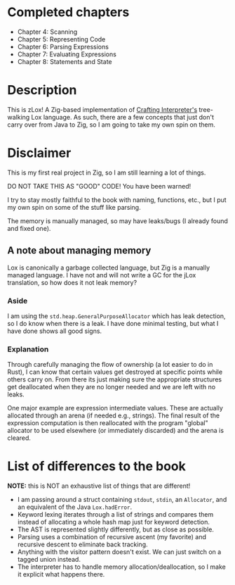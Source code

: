 # Completed chapters
- Chapter 4: Scanning
- Chapter 5: Representing Code
- Chapter 6: Parsing Expressions
- Chapter 7: Evaluating Expressions
- Chapter 8: Statements and State

# Description
This is zLox! A Zig-based implementation of
[Crafting Interpreter's](https://craftinginterpreters.com)
tree-walking Lox language. As such, there are a few concepts that just don't carry over from Java to
Zig, so I am going to take my own spin on them.

# Disclaimer
This is my first real project in Zig, so I am still learning a lot of things.

DO NOT TAKE THIS AS "GOOD" CODE! You have been warned!

I try to stay mostly faithful to the book with naming, functions, etc., but I put my own spin on
some of the stuff like parsing.

The memory is manually managed, so may have leaks/bugs (I already found and fixed one).


## A note about managing memory
Lox is canonically a garbage collected language, but Zig is a manually managed language. I have not
and will not write a GC for the jLox translation, so how does it not leak memory?

### Aside
I am using the `std.heap.GeneralPurposeAllocator` which has leak detection, so I do know when there
is a leak. I have done minimal testing, but what I have done shows all good signs.

### Explanation
Through carefully managing the flow of ownership (a lot easier to do in Rust), I can know that
certain values get destroyed at specific points while others carry on. From there its just making
sure the appropriate structures get deallocated when they are no longer needed and we are left with
no leaks.

One major example are expression intermediate values. These are actually allocated through an arena
(if needed e.g., strings). The final result of the expression computation is then reallocated with
the program "global" allocator to be used elsewhere (or immediately discarded) and the arena is
cleared.


# List of differences to the book
**NOTE:** this is NOT an exhaustive list of things that are different!

- I am passing around a struct containing `stdout`, `stdin`, an `Allocator`, and an equivalent of
    the Java `Lox.hadError`.
- Keyword lexing iterates through a list of strings and compares them instead of allocating a whole
    hash map just for keyword detection.
- The AST is represented slightly differently, but as close as possible.
- Parsing uses a combination of recursive ascent (my favorite) and recursive descent to eliminate back tracking.
- Anything with the visitor pattern doesn't exist. We can just switch on a tagged union instead.
- The interpreter has to handle memory allocation/deallocation, so I make it explicit what happens
    there.
